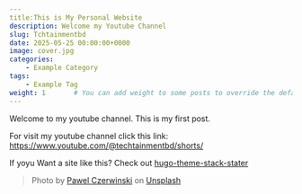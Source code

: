 ```yaml
---
title:This is My Personal Website
description: Welcome my Youtube Channel
slug: Tchtainmentbd
date: 2025-05-25 00:00:00+0000
image: cover.jpg
categories:
    - Example Category
tags:
    - Example Tag
weight: 1       # You can add weight to some posts to override the default sorting (date descending)
---
```


Welcome to my youtube channel. This is my first post. 

For visit my youtube channel click this link: https://www.youtube.com/@techtainmentbd/shorts/

If yoyu Want a site like this? Check out [hugo-theme-stack-stater](https://github.com/CaiJimmy/hugo-theme-stack-starter)

> Photo by [Pawel Czerwinski](https://unsplash.com/@pawel_czerwinski) on [Unsplash](https://unsplash.com/)